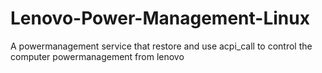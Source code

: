 # Lenovo-Power-Management-Linux
A powermanagement service that restore and use acpi_call to control the computer powermanagement from lenovo
